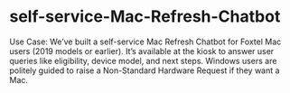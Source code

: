 # self-service-Mac-Refresh-Chatbot
Use Case: We’ve built a self-service Mac Refresh Chatbot for Foxtel Mac users (2019 models or earlier). It’s available at the kiosk to answer user queries like eligibility, device model, and next steps. Windows users are politely guided to raise a Non-Standard Hardware Request if they want a Mac.
